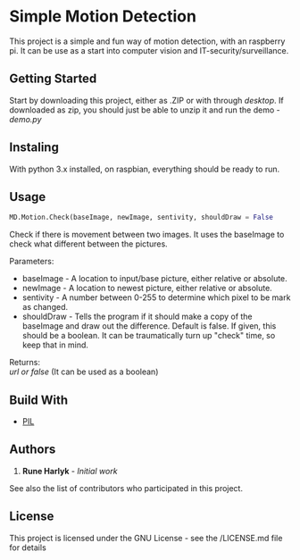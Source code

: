 # Simple Motion Detection
This project is a simple and fun way of motion detection, with an raspberry pi. It can be use as a start into computer vision and IT-security/surveillance.

## Getting Started
Start by downloading this project, either as .ZIP or with through *desktop*.
If downloaded as zip, you should just be able to unzip it and run the demo - *demo.py*

## Instaling
With python 3.x installed, on raspbian, everything should be ready to run.

## Usage
```python
MD.Motion.Check(baseImage, newImage, sentivity, shouldDraw = False
```
Check if there is movement between two images. It uses the baseImage to check what different between the pictures.

Parameters:
* baseImage -  A location to input/base picture, either relative or absolute.
* newImage -  A location to newest picture, either relative or absolute.
* sentivity - A number between 0-255 to determine which pixel to be mark as changed.
* shouldDraw - Tells the program if it should make a copy of the baseImage and draw out the difference. Default is false. If given, this should be a boolean. It can be traumatically turn up "check" time, so keep that in mind.

Returns:	
*url or false* (It can be used as a boolean)

## Build With
* [PIL](http://www.pythonware.com/products/pil/)

## Authors
1. **Rune Harlyk** - *Initial work*

See also the list of contributors who participated in this project.

## License
This project is licensed under the GNU License - see the /LICENSE.md file for details
